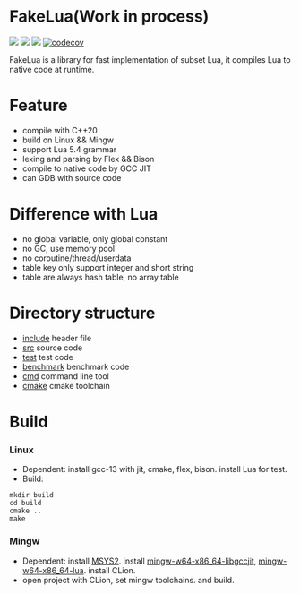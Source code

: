 # FakeLua(Work in process)
[<img src="https://img.shields.io/github/license/esrrhs/fakelua">](https://github.com/esrrhs/fakelua)
[<img src="https://img.shields.io/github/languages/top/esrrhs/fakelua">](https://github.com/esrrhs/fakelua)
[<img src="https://img.shields.io/github/actions/workflow/status/esrrhs/fakelua/build.yml?branch=master">](https://github.com/esrrhs/fakelua/actions)
[![codecov](https://codecov.io/gh/esrrhs/fakelua/graph/badge.svg?token=9ZCUH1Q632)](https://codecov.io/gh/esrrhs/fakelua)

FakeLua is a library for fast implementation of subset Lua, it compiles Lua to native code at runtime.

# Feature
* compile with C++20
* build on Linux && Mingw
* support Lua 5.4 grammar
* lexing and parsing by Flex && Bison
* compile to native code by GCC JIT
* can GDB with source code

# Difference with Lua
* no global variable, only global constant
* no GC, use memory pool
* no coroutine/thread/userdata
* table key only support integer and short string
* table are always hash table, no array table

# Directory structure
* [include](./include) header file
* [src](./src) source code
* [test](./test) test code
* [benchmark](./benchmark) benchmark code
* [cmd](./cmd) command line tool
* [cmake](./cmake) cmake toolchain

# Build
### Linux
* Dependent: install gcc-13 with jit, cmake, flex, bison. install Lua for test.
* Build: 
```shell
mkdir build
cd build
cmake ..
make
```

### Mingw
* Dependent: install [MSYS2](https://www.msys2.org). install [mingw-w64-x86_64-libgccjit](https://packages.msys2.org/package/mingw-w64-x86_64-libgccjit), [mingw-w64-x86_64-lua](https://packages.msys2.org/package/mingw-w64-x86_64-lua). install CLion.
* open project with CLion, set mingw toolchains. and build.
